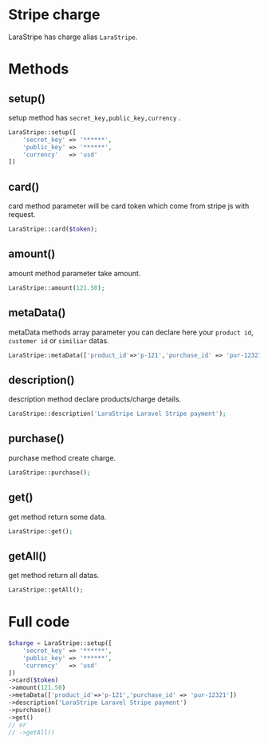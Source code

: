 
# Stripe charge

LaraStripe has charge alias `LaraStripe`.


# Methods

## setup()

setup method has `secret_key,public_key,currency` .

```php
LaraStripe::setup([
    'secret_key' => '******',
    'public_key' => '******',
    'currency'   => 'usd'
])
```

## card()

card method parameter will be card token which come from stripe js with request.

```php
LaraStripe::card($token);
```

## amount()

amount method parameter take amount.

```php
LaraStripe::amount(121.50);
```

## metaData()

metaData methods array parameter you can declare here your `product id`, `customer id` or `similiar` datas.

```php
LaraStripe::metaData(['product_id'=>'p-121','purchase_id' => 'pur-12321']);
```

## description()

description method declare products/charge details.

```php
LaraStripe::description('LaraStripe Laravel Stripe payment');
```

## purchase()

purchase method create charge.

```php
LaraStripe::purchase();
```

## get()

get method return some data.

```php
LaraStripe::get();
```

## getAll()

get method return all datas.

```php
LaraStripe::getAll();
```

# Full code

```php
$charge = LaraStripe::setup([
    'secret_key' => '******',
    'public_key' => '******',
    'currency'   => 'usd'
])
->card($token)
->amount(121.50)
->metaData(['product_id'=>'p-121','purchase_id' => 'pur-12321'])
->description('LaraStripe Laravel Stripe payment')
->purchase()
->get()
// or
// ->getAll()
```
